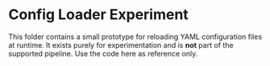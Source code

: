 # Config Loader Experiment

This folder contains a small prototype for reloading YAML configuration files
at runtime. It exists purely for experimentation and is **not** part of the
supported pipeline. Use the code here as reference only.
